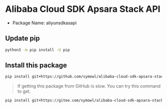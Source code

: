 # Alibaba Cloud SDK Apsara Stack API

- Package Name: aliyunsdkasapi

## Update pip

``` sh
python3 -m pip install -U pip
```

## Install this package

``` sh
pip install git+https://github.com/symowl/alibaba-cloud-sdk-apsara-stack-api.git@v2.4.7
```

> If getting this package from GitHub is slow. You can try this command to get.

``` sh
pip install git+https://gitee.com/symowl/alibaba-cloud-sdk-apsara-stack-api.git@v2.4.7
```
